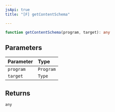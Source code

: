 ```yaml
---
jsApi: true
title: "[F] getContentSchema"

---
```

```ts
function getContentSchema(program, target): any
```

## Parameters

| Parameter | Type |
| :------ | :------ |
| `program` | `Program` |
| `target` | `Type` |

## Returns

`any`
